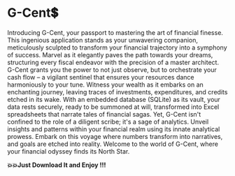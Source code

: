 # **G-Cent💲**

Introducing G-Cent, your passport to mastering the art of financial finesse. This ingenious application stands as your unwavering companion, meticulously sculpted to transform your financial trajectory into a symphony of success. Marvel as it elegantly paves the path towards your dreams, structuring every fiscal endeavor with the precision of a master architect. G-Cent grants you the power to not just observe, but to orchestrate your cash flow – a vigilant sentinel that ensures your resources dance harmoniously to your tune. Witness your wealth as it embarks on an enchanting journey, leaving traces of investments, expenditures, and credits etched in its wake. With an embedded database (SQLite) as its vault, your data rests securely, ready to be summoned at will, transformed into Excel spreadsheets that narrate tales of financial sagas. Yet, G-Cent isn't confined to the role of a diligent scribe; it's a sage of analytics. Unveil insights and patterns within your financial realm using its innate analytical prowess. Embark on this voyage where numbers transform into narratives, and goals are etched into reality. Welcome to the world of G-Cent, where your financial odyssey finds its North Star.

**💥💥Just Download It and Enjoy !!!**

